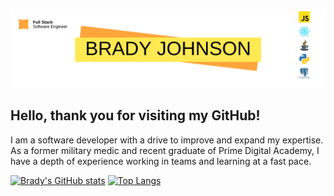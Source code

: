 ![Banner](bradyJohnsonGitHubBanner.png)

## **Hello, thank you for visiting my GitHub!**

I am a software developer with a drive to improve and expand my expertise. As a former military medic and recent graduate of Prime Digital Academy, I have a depth of experience working in teams and learning at a fast pace.

[![Brady's GitHub stats](https://github-readme-stats.vercel.app/api?username=BPJ94487)](https://github.com/BPJ94487/github-readme-stats)   [![Top Langs](https://github-readme-stats.vercel.app/api/top-langs/?username=BPJ94487&langs_count=3)](https://github.com/BPJ94487/github-readme-stats)




